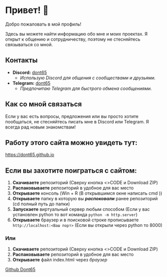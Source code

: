 # Привет! 👋

Добро пожаловать в мой профиль!

Здесь вы можете найти информацию обо мне и моих проектах. Я открыт к общению и сотрудничеству, поэтому не стесняйтесь связываться со мной.

## Контакты

*   **Discord:** [dont65](https://discordapp.com/users/dont65)
    *   *Использую Discord для общения с сообществами и друзьями.*
*   **Telegram:** [dont65](https://t.me/dont65)
    *  *Предпочитаю Telegram для быстрого обмена сообщениями.*

## Как со мной связаться

Если у вас есть вопросы, предложения или вы просто хотите пообщаться, не стесняйтесь писать мне в Discord или Telegram. Я всегда рад новым знакомствам!

## Работу этого сайта можно увидеть тут:
https://dont65.github.io


## Если вы захотите поиграться с сайтом:
1. **Скачиваете** репозиторий (Сверху кнопка <>CODE и Download ZIP)
2. **Распаковываете** репозиторий в удобное для вас место
3. **Открываете** консоль (Win + R (В открывшимся окне написать cmd )) 
4. **Открываете** папку в которую вы ***распоковали*** ранее репозиторий (cd полный путь до папки)
5. **Запускаете** виртуальный сервер любым способом (Если у вас установлен python то вот команда `python -m http.server`)
6. **Открываете** браузер и в поисковой строке прописываете `http://localhost:<Ваш порт>` (Если вы открыли через python то 8000)

### Или
1. **Скачиваете** репозиторий (Сверху кнопка <>CODE и Download ZIP)
2. **Распаковываете** репозиторий в удобное для вас место
3. **Открываете** файл index.html через *браузер*


[Github Dont65](https://github.com/Dont65)